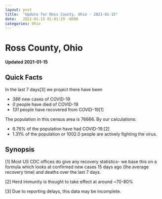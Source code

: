 ```yaml
---
layout: post
title:  "Update for Ross County, Ohio - 2021-01-15"
date:   2021-01-15 01:01:29 -0600
categories: Ohio
---
```


# Ross County, Ohio
#### Updated 2021-01-15

## Quick Facts

In the last 7 days[3] we project there have been
- *386* new cases of COVID-19
- *0* people have died of COVID-19
- *131* people have recovered from COVID-19[1]

The population in this census area is 76666. By our calculations:
- 6.76% of the population have had COVID-19.[2]
- 1.31% of the population or 1002.0 people are actively fighting the virus.

## Synopsis




[1] Most US CDC offices do give any recovery statistics- we base this on a formula which looks at confirmed new cases
15 days ago (the average recovery time) and deaths over the last 7 days.

[2] Herd Immunity is thought to take effect at around ~70-80%

[3] Due to reporting delays, this data may be incomplete.
 
    